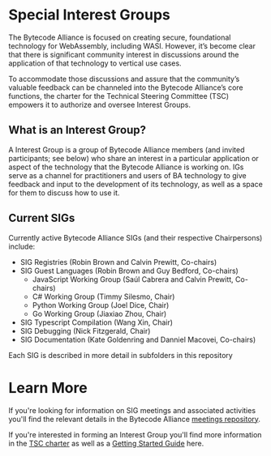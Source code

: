 # Special Interest Groups

The Bytecode Alliance is focused on creating secure, foundational technology for WebAssembly, including WASI. However, it’s become clear that there is significant community interest in discussions around the application of that technology to vertical use cases.

To accommodate those discussions and assure that the community’s valuable feedback can be channeled into the Bytecode Alliance’s core functions, the charter for the Technical Steering Committee (TSC) empowers it to authorize and oversee Interest Groups.

## What is an Interest Group?

A Interest Group is a group of Bytecode Alliance members (and invited participants; see below) who share an interest in a particular application or aspect of the technology that the Bytecode Alliance is working on. IGs serve as a channel for practitioners and users of BA technology to give feedback and input to the development of its technology, as well as a space for them to discuss how to use it.

## Current SIGs
Currently active Bytecode Alliance SIGs (and their respective Chairpersons) include:
* SIG Registries (Robin Brown and Calvin Prewitt, Co-chairs)
* SIG Guest Languages (Robin Brown and Guy Bedford, Co-chairs)
  * JavaScript Working Group  (Saúl Cabrera and Calvin Prewitt, Co-chairs)
  * C# Working Group (Timmy Silesmo, Chair)
  * Python Working Group (Joel Dice, Chair)
  * Go Working Group (Jiaxiao Zhou, Chair)
* SIG Typescript Compilation (Wang Xin, Chair)
* SIG Debugging (Nick Fitzgerald, Chair)
* SIG Documentation (Kate Goldenring and Danniel Macovei, Co-chairs)

Each SIG is described in more detail in subfolders in this repository

# Learn More
If you're looking for information on SIG meetings and associated activities you'll find the relevant details in the Bytecode Alliance [meetings repository](https://github.com/bytecodealliance/meetings).

If you're interested in forming an Interest Group you'll find more information in the [TSC charter](https://github.com/bytecodealliance/governance/blob/main/TSC/charter.md) as well as a [Getting Started Guide](https://github.com/bytecodealliance/governance/blob/main/SIGs/getting-started-guide.md) here.
